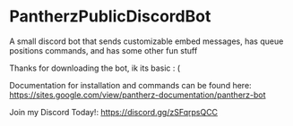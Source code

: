 # PantherzPublicDiscordBot
A small discord bot that sends customizable embed messages, has queue positions commands, and has some other fun stuff

Thanks for downloading the bot, ik its basic : (

Documentation for installation and commands can be found here: https://sites.google.com/view/pantherz-documentation/pantherz-bot

Join my Discord Today!: https://discord.gg/zSFqrpsQCC
